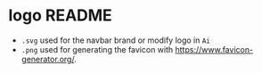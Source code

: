 # logo README

- `.svg` used for the navbar brand or modify logo in `Ai`
- `.png` used for generating the favicon with <https://www.favicon-generator.org/>.